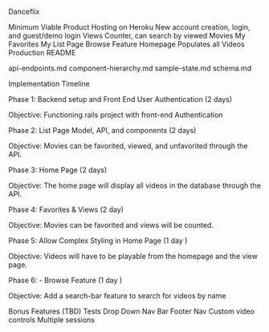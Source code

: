 Danceflix

Minimum Viable Product
Hosting on Heroku
New account creation, login, and guest/demo login
Views Counter, can search by viewed Movies
My Favorites
My List Page
Browse Feature
Homepage Populates all Videos
Production README

api-endpoints.md
component-hierarchy.md
sample-state.md
schema.md

Implementation Timeline

Phase 1: Backend setup and Front End User Authentication (2 days)

Objective: Functioning rails project with front-end Authentication

Phase 2: List Page Model, API, and components (2 days)

Objective: Movies can be favorited, viewed, and unfavorited through the API.

Phase 3: Home Page (2 days)

Objective: The home page will display all videos in the database through the API.

Phase 4: Favorites & Views (2 day)

Objective: Movies can be favorited and views will be counted.

Phase 5: Allow Complex Styling in Home Page (1 day )

Objective: Videos will have to be playable from the homepage and the view page.

Phase 6: - Browse Feature (1 day )

Objective: Add a search-bar feature to search for videos by name

Bonus Features (TBD)
Tests
Drop Down Nav Bar
Footer Nav
Custom video controls
Multiple sessions
